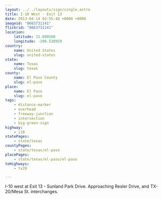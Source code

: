 ```yaml
---
layout: ../../layouts/sign/single.astro
title: I-10 West - Exit 13
date: 2013-04-14 02:55:48 +0000 +0000
imageid: "8663731141"
flickrid: "8663731141"
location:
    latitude: 31.809508
    longitude: -106.538929
country:
    name: United States
    slug: united-states
state:
    name: Texas
    slug: texas
county:
    name: El Paso County
    slug: el-paso
place:
    name: El Paso
    slug: el-paso
tags:
    - distance-marker
    - overhead
    - freeway-junction
    - intersection
    - big-green-sign
highway:
    - i10
statePages:
    - state/texas
countyPages:
    - state/texas/el-paso
placePages:
    - state/texas/el-paso/el-paso
toHighways:
    - tx20

---
```

I-10 west at Exit 13 - Sunland Park Drive.  Approaching Resler Drive, and TX-20/Mesa St. interchanges.